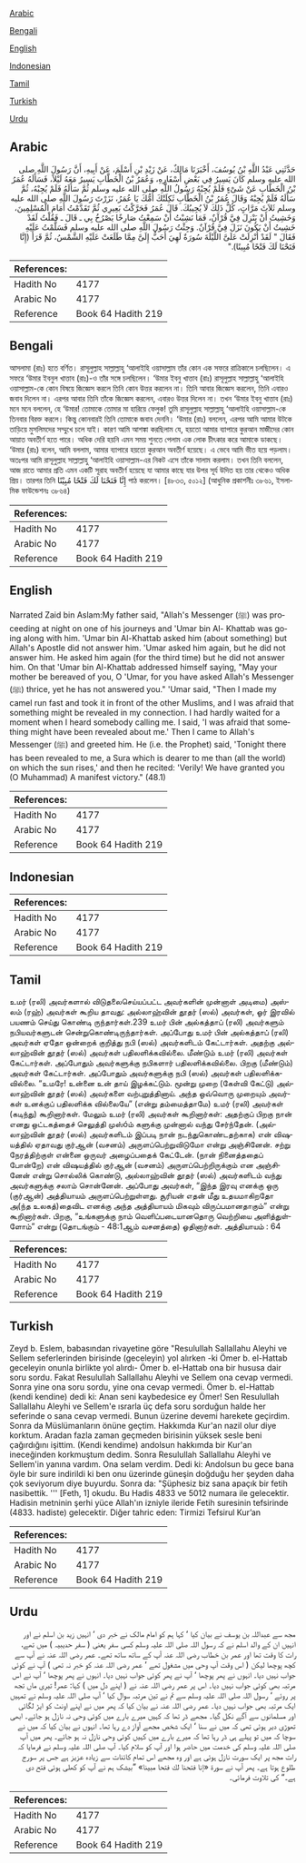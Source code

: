 [Arabic](#arabic)

[Bengali](#bengali)

[English](#english)

[Indonesian](#indonesian)

[Tamil](#tamil)

[Turkish](#turkish)

[Urdu](#urdu)

## Arabic


<div dir="rtl" lang="ar" style={{fontSize:'larger',backgroundColor:'#f8f9fa',padding:20}}>
حَدَّثَنِي عَبْدُ اللَّهِ بْنُ يُوسُفَ، أَخْبَرَنَا مَالِكٌ، عَنْ زَيْدِ بْنِ أَسْلَمَ، عَنْ أَبِيهِ، أَنَّ رَسُولَ اللَّهِ صلى الله عليه وسلم كَانَ يَسِيرُ فِي بَعْضِ أَسْفَارِهِ، وَعُمَرُ بْنُ الْخَطَّابِ يَسِيرُ مَعَهُ لَيْلاً، فَسَأَلَهُ عُمَرُ بْنُ الْخَطَّابِ عَنْ شَىْءٍ فَلَمْ يُجِبْهُ رَسُولُ اللَّهِ صلى الله عليه وسلم ثُمَّ سَأَلَهُ فَلَمْ يُجِبْهُ، ثُمَّ سَأَلَهُ فَلَمْ يُجِبْهُ وَقَالَ عُمَرُ بْنُ الْخَطَّابِ ثَكِلَتْكَ أُمُّكَ يَا عُمَرُ، نَزَرْتَ رَسُولَ اللَّهِ صلى الله عليه وسلم ثَلاَثَ مَرَّاتٍ، كُلُّ ذَلِكَ لاَ يُجِيبُكَ‏.‏ قَالَ عُمَرُ فَحَرَّكْتُ بَعِيرِي ثُمَّ تَقَدَّمْتُ أَمَامَ الْمُسْلِمِينَ، وَخَشِيتُ أَنْ يَنْزِلَ فِيَّ قُرْآنٌ، فَمَا نَشِبْتُ أَنْ سَمِعْتُ صَارِخًا يَصْرُخُ بِي ـ قَالَ ـ فَقُلْتُ لَقَدْ خَشِيتُ أَنْ يَكُونَ نَزَلَ فِيَّ قُرْآنٌ‏.‏ وَجِئْتُ رَسُولَ اللَّهِ صلى الله عليه وسلم فَسَلَّمْتُ عَلَيْهِ فَقَالَ ‏"‏ لَقَدْ أُنْزِلَتْ عَلَىَّ اللَّيْلَةَ سُورَةٌ لَهِيَ أَحَبُّ إِلَىَّ مِمَّا طَلَعَتْ عَلَيْهِ الشَّمْسُ، ثُمَّ قَرَأَ ‏(‏إِنَّا فَتَحْنَا لَكَ فَتْحًا مُبِينًا‏)‏‏.‏‏"‏
</div>
<div style={{backgroundColor:'#f8f9fa',padding:20, marginBottom: 10}}><table> <thead> <tr> <th>References:</th> <th></th> </tr> </thead> <tbody><tr><td>Hadith No</td><td>4177</td></tr><tr><td>Arabic No</td><td>4177</td></tr><tr><td>Reference</td><td>Book 64 Hadith 219</td></tr></tbody></table></div>

## Bengali


<div dir="ltr" lang="bn" style={{fontSize:'larger',backgroundColor:'#f8f9fa',padding:20}}>
আসলামা (রাঃ) হতে বর্ণিত। রাসূলুল্লাহ সাল্লাল্লাহু ‘আলাইহি ওয়াসাল্লাম তাঁর কোন এক সফরে রাত্রিকালে চলছিলেন। এ সফরে ‘উমার ইবনুল খাত্তাব (রাঃ)-ও তাঁর সঙ্গে চলছিলেন। ‘উমার ইবনু খাত্তাব (রাঃ) রাসূলুল্লাহ সাল্লাল্লাহু ‘আলাইহি ওয়াসাল্লাম-কে কোন বিষয়ে জিজ্ঞেস করলে তিনি কোন উত্তর করলেন না। তিনি আবার জিজ্ঞেস করলেন, তিনি এবারও জবাব দিলেন না। এরপর আবার তিনি তাঁকে জিজ্ঞেস করলেন, এবারও উত্তর দিলেন না। তখন ‘উমার ইবনু খাত্তাব (রাঃ) মনে মনে বললেন, হে ‘উমার! তোমাকে তোমার মা হারিয়ে ফেলুক! তুমি রাসূলুল্লাহ সাল্লাল্লাহু ‘আলাইহি ওয়াসাল্লাম-কে তিনবার বিরক্ত করলে। কিন্তু কোনবারই তিনি তোমাকে জবাব দেননি। ‘উমার (রাঃ) বললেন, এরপর আমি আমার উটকে তাড়িয়ে মুসলিমদের সম্মুখে চলে যাই। কারণ আমি আশঙ্কা করছিলাম যে, হয়তো আমার ব্যাপারে কুরআন মাজীদের কোন আয়াত অবতীর্ণ হতে পারে। অধিক দেরি হয়নি এমন সময় শুনতে পেলাম এক লোক চীৎকার করে আমাকে ডাকছে। ‘উমার (রাঃ) বলেন, আমি বললাম, আমার ব্যাপারে হয়তো কুরআন অবতীর্ণ হয়েছে। এ ভেবে আমি ভীত হয়ে পড়লাম। অতঃপর আমি রাসূলুল্লাহ সাল্লাল্লাহু ‘আলাইহি ওয়াসাল্লাম-এর নিকট এসে তাঁকে সালাম করলাম। তখন তিনি বললেন, আজ রাতে আমার প্রতি এমন একটি সূরাহ অবতীর্ণ হয়েছে যা আমার কাছে যার উপর সূর্য উদিত হয় তার থেকেও অধিক প্রিয়। তারপর তিনি إِنَّا فَتَحْنَا لَكَ فَتْحًا مُبِيْنًا পাঠ করলেন। [৪৮৩৩, ৫০১২] (আধুনিক প্রকাশনীঃ ৩৮৬১, ইসলামিক ফাউন্ডেশনঃ ৩৮৬৪)
</div>
<div style={{backgroundColor:'#f8f9fa',padding:20, marginBottom: 10}}><table> <thead> <tr> <th>References:</th> <th></th> </tr> </thead> <tbody><tr><td>Hadith No</td><td>4177</td></tr><tr><td>Arabic No</td><td>4177</td></tr><tr><td>Reference</td><td>Book 64 Hadith 219</td></tr></tbody></table></div>

## English


<div dir="ltr" lang="en" style={{fontSize:'larger',backgroundColor:'#f8f9fa',padding:20}}>
Narrated Zaid bin Aslam:My father said, "Allah's Messenger (ﷺ) was proceeding at night on one of his journeys and 'Umar bin Al- Khattab was going along with him. 'Umar bin Al-Khattab asked him (about something) but Allah's Apostle did not answer him. 'Umar asked him again, but he did not answer him. He asked him again (for the third time) but he did not answer him. On that 'Umar bin Al-Khattab addressed himself saying, "May your mother be bereaved of you, O 'Umar, for you have asked Allah's Messenger (ﷺ) thrice, yet he has not answered you." 'Umar said, "Then I made my camel run fast and took it in front of the other Muslims, and I was afraid that something might be revealed in my connection. I had hardly waited for a moment when I heard somebody calling me. I said, 'I was afraid that something might have been revealed about me.' Then I came to Allah's Messenger (ﷺ) and greeted him. He (i.e. the Prophet) said, 'Tonight there has been revealed to me, a Sura which is dearer to me than (all the world) on which the sun rises,' and then he recited: 'Verily! We have granted you (O Muhammad) A manifest victory." (48.1)
</div>
<div style={{backgroundColor:'#f8f9fa',padding:20, marginBottom: 10}}><table> <thead> <tr> <th>References:</th> <th></th> </tr> </thead> <tbody><tr><td>Hadith No</td><td>4177</td></tr><tr><td>Arabic No</td><td>4177</td></tr><tr><td>Reference</td><td>Book 64 Hadith 219</td></tr></tbody></table></div>

## Indonesian


<div dir="ltr" lang="id" style={{fontSize:'larger',backgroundColor:'#f8f9fa',padding:20}}>

</div>
<div style={{backgroundColor:'#f8f9fa',padding:20, marginBottom: 10}}><table> <thead> <tr> <th>References:</th> <th></th> </tr> </thead> <tbody><tr><td>Hadith No</td><td>4177</td></tr><tr><td>Arabic No</td><td>4177</td></tr><tr><td>Reference</td><td>Book 64 Hadith 219</td></tr></tbody></table></div>

## Tamil


<div dir="ltr" lang="ta" style={{fontSize:'larger',backgroundColor:'#f8f9fa',padding:20}}>
உமர் (ரலி) அவர்களால் விடுதலைசெய்யப்பட்ட அவர்களின் முன்னாள் அடிமை) அஸ்லம் (ரஹ்) அவர்கள் கூறிய தாவது: அல்லாஹ்வின் தூதர் (ஸல்) அவர்கள், ஓர் இரவில் பயணம் செய்து கொண்டி ருந்தார்கள்.239 உமர் பின் அல்கத்தாப் (ரலி) அவர்களும் நபியவர்களுடன் சென்றுகொண்டிருந்தார்கள். அப்போது உமர் பின் அல்கத்தாப் (ரலி) அவர்கள் ஏதோ ஒன்றைக் குறித்து நபி (ஸல்) அவர்களிடம் கேட்டார்கள். அதற்கு அல்லாஹ்வின் தூதர் (ஸல்) அவர்கள் பதிலளிக்கவில்லை. மீண்டும் உமர் (ரலி) அவர்கள் கேட்டார்கள். அப்போதும் அவர்களுக்கு நபிகளார் பதிலளிக்கவில்லை. பிறகு (மீண்டும்) அவர்கள் கேட்டார்கள். அப்போதும் அவர்களுக்கு நபி (ஸல்) அவர்கள் பதிலளிக்கவில்லை. “உமரே! உன்னை உன் தாய் இழக்கட்டும். மூன்று முறை (கேள்வி கேட்டு) அல்லாஹ்வின் தூதர் (ஸல்) அவர்களை வற்புறுத்தினாய். அந்த ஒவ்வொரு முறையும் அவர்கள் உனக்குப் பதிலளிக்க வில்லையே” (என்று தம்மைத்தாமே) உமர் (ரலி) அவர்கள் (கடிந்து) கூறினார்கள். மேலும் உமர் (ரலி) அவர்கள் கூறினார்கள்: அதற்குப் பிறகு நான் எனது ஒட்டகத்தைச் செலுத்தி முஸ்óம் களுக்கு முன்னால் வந்து சேர்ந்தேன். (அல்லாஹ்வின் தூதர் (ஸல்) அவர்களிடம் இப்படி நான் நடந்துகொண்டதற்காக) என் விஷயத்தில் ஏதாவது குர்ஆன் (வசனம்) அருளப்பெற்றுவிடுமோ என்று அஞ்சினேன். சற்று நேரத்திற்குள் என்னை ஒருவர் அழைப்பதைக் கேட்டேன். (நான் நினைத்ததைப் போன்றே) என் விஷயத்தில் குர்ஆன் (வசனம்) அருளப்பெற்றிருக்கும் என அஞ்சினேன் என்று சொல்லிக் கொண்டு, அல்லாஹ்வின் தூதர் (ஸல்) அவர்களிடம் வந்து அவர்களுக்கு சலாம் சொன்னேன். அப்போது அவர்கள், “இந்த இரவு எனக்கு ஒரு (குர்ஆன்) அத்தியாயம் அருளப்பெற்றுள்ளது. சூரியன் எதன் மீது உதயமாகிறதோ அ(ந்த உலகத்)தைவிட எனக்கு அந்த அத்தியாயம் மிகவும் விருப்பமானதாகும்” என்று கூறினார்கள். பிறகு, “உங்களுக்கு நாம் வெளிப்படையானதொரு வெற்றியை அளித்துள்ளோம்” என்று (தொடங்கும் - 48:1ஆம் வசனத்தை) ஓதினார்கள். அத்தியாயம் : 64
</div>
<div style={{backgroundColor:'#f8f9fa',padding:20, marginBottom: 10}}><table> <thead> <tr> <th>References:</th> <th></th> </tr> </thead> <tbody><tr><td>Hadith No</td><td>4177</td></tr><tr><td>Arabic No</td><td>4177</td></tr><tr><td>Reference</td><td>Book 64 Hadith 219</td></tr></tbody></table></div>

## Turkish


<div dir="ltr" lang="tr" style={{fontSize:'larger',backgroundColor:'#f8f9fa',padding:20}}>
Zeyd b. Eslem, babasından rivayetine göre "Resulullah Sallallahu Aleyhi ve Sellem seferlerinden birisinde (geceleyin) yol alırken -ki Ömer b. el-Hattab geceleyin onunla birlikte yol alırdı- Ömer b. el-Hattab ona bir hususa dair soru sordu. Fakat Resulullah Sallallahu Aleyhi ve Sellem ona cevap vermedi. Sonra yine ona soru sordu, yine ona cevap vermedi. Ömer b. el-Hattab (kendi kendine) dedi ki: Anan seni kaybedesice ey Ömer! Sen Resulullah Sallallahu Aleyhi ve Sellem'e ısrarla üç defa soru sorduğun halde her seferinde o sana cevap vermedi. Bunun üzerine devemi harekete geçirdim. Sonra da Müslümanların önüne geçtim. Hakkımda Kur'an nazil olur diye korktum. Aradan fazla zaman geçmeden birisinin yüksek sesle beni çağırdığını işittim. (Kendi kendime) andolsun hakkımda bir Kur'an ineceğinden korkmuştum dedim. Sonra Resulullah Sallallahu Aleyhi ve Sellem'in yanına vardım. Ona selam verdim. Dedi ki: Andolsun bu gece bana öyle bir sure indirildi ki ben onu üzerinde güneşin doğduğu her şeyden daha çok seviyorum diye buyurdu. Sonra da: "Şüphesiz biz sana apaçık bir fetih nasibettik. ''' [Feth, 1] okudu. Bu Hadis 4833 ve 5012 numara ile gelecektir. Hadisin metninin şerhi yüce Allah'ın izniyle ileride Fetih suresinin tefsirinde (4833. hadiste) gelecektir. Diğer tahric eden: Tirmizi Tefsirul Kur’an
</div>
<div style={{backgroundColor:'#f8f9fa',padding:20, marginBottom: 10}}><table> <thead> <tr> <th>References:</th> <th></th> </tr> </thead> <tbody><tr><td>Hadith No</td><td>4177</td></tr><tr><td>Arabic No</td><td>4177</td></tr><tr><td>Reference</td><td>Book 64 Hadith 219</td></tr></tbody></table></div>

## Urdu


<div dir="rtl" lang="ur" style={{fontSize:'larger',backgroundColor:'#f8f9fa',padding:20}}>
مجھ سے عبداللہ بن یوسف نے بیان کیا ‘ کہا ہم کو امام مالک نے خبر دی ‘ انہیں زید بن اسلم نے اور انہیں ان کے والد اسلم نے کہ رسول اللہ صلی اللہ علیہ وسلم کسی سفر یعنی ( سفر حدیبیہ ) میں تھے، رات کا وقت تھا اور عمر بن خطاب رضی اللہ عنہ آپ کے ساتھ ساتھ تھے۔ عمر رضی اللہ عنہ نے آپ سے کچھ پوچھا لیکن ( اس وقت آپ وحی میں مشغول تھے ‘ عمر رضی اللہ عنہ کو خبر نہ تھی ) آپ نے کوئی جواب نہیں دیا۔ انہوں نے پھر پوچھا ‘ آپ نے پھر کوئی جواب نہیں دیا۔ انہوں نے پھر پوچھا ‘ آپ نے اس مرتبہ بھی کوئی جواب نہیں دیا۔ اس پر عمر رضی اللہ عنہ نے ( اپنے دل میں ) کہا: عمر! تیری ماں تجھ پر روئے ‘ رسول اللہ صلی اللہ علیہ وسلم سے تم نے تین مرتبہ سوال کیا ‘ آپ صلی اللہ علیہ وسلم نے تمہیں ایک مرتبہ بھی جواب نہیں دیا۔ عمر رضی اللہ عنہ نے بیان کیا کہ پھر میں نے اپنے اونٹ کو ایڑ لگائی اور مسلمانوں سے آگے نکل گیا۔ مجھے ڈر تھا کہ کہیں میرے بارے میں کوئی وحی نہ نازل ہو جائے۔ ابھی تھوڑی دیر ہوئی تھی کہ میں نے سنا ‘ ایک شخص مجھے آواز دے رہا تھا۔ انہوں نے بیان کیا کہ میں نے سوچا کہ میں تو پہلے ہی ڈر رہا تھا کہ میرے بارے میں کہیں کوئی وحی نازل نہ ہو جائے۔ پھر میں آپ صلی اللہ علیہ وسلم کی خدمت میں حاضر ہوا اور آپ کو سلام کیا۔ آپ صلی اللہ علیہ وسلم نے فرمایا کہ رات مجھ پر ایک سورت نازل ہوئی ہے اور وہ مجھے اس تمام کائنات سے زیادہ عزیز ہے جس پر سورج طلوع ہوتا ہے۔ پھر آپ نے سورۃ «إنا فتحنا لك فتحا مبينا‏» ”بیشک ہم نے آپ کو کھلی ہوئی فتح دی ہے۔“ کی تلاوت فرمائی۔
</div>
<div style={{backgroundColor:'#f8f9fa',padding:20, marginBottom: 10}}><table> <thead> <tr> <th>References:</th> <th></th> </tr> </thead> <tbody><tr><td>Hadith No</td><td>4177</td></tr><tr><td>Arabic No</td><td>4177</td></tr><tr><td>Reference</td><td>Book 64 Hadith 219</td></tr></tbody></table></div>